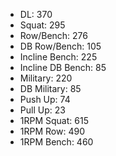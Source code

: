 * DL: 370
*  Squat: 295
*  Row/Bench: 276
*  DB Row/Bench: 105
*  Incline Bench: 225
*  Incline DB Bench: 85
*  Military: 220
*  DB Military: 85
*  Push Up: 74
*  Pull Up: 23
*  1RPM Squat: 615
*  1RPM Row: 490
*  1RPM Bench: 460
